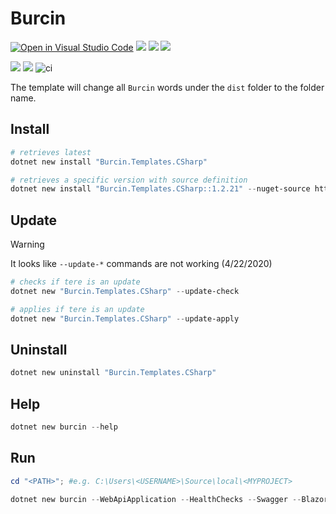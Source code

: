 # Burcin 

[![Open in Visual Studio Code](https://open.vscode.dev/badges/open-in-vscode.svg)](https://open.vscode.dev/cilerler/burcin)
[![](https://img.shields.io/badge/stackoverflow-burcin-orange.svg?style=for-the-badge&logo=stackoverflow)](https://stackoverflow.com/questions/tagged/burcin)
![](https://img.shields.io/github/release/cilerler/burcin.svg?style=for-the-badge&logo=github)
![](https://img.shields.io/github/downloads/cilerler/burcin/latest/total.svg?style=for-the-badge&logo=github&color=yellow)
 
[![](https://img.shields.io/nuget/v/Burcin.Templates.CSharp.svg?logo=nuget)](https://www.nuget.org/packages/Burcin.Templates.CSharp)
![](https://img.shields.io/nuget/dt/Burcin.Templates.CSharp.svg?logo=nuget&color=yellow)
![ci](https://github.com/cilerler/burcin/workflows/ci/badge.svg?branch=main)


The template will change all `Burcin` words under the `dist` folder to the folder name.

## Install

```powershell
# retrieves latest
dotnet new install "Burcin.Templates.CSharp"

# retrieves a specific version with source definition
dotnet new install "Burcin.Templates.CSharp::1.2.21" --nuget-source https://api.nuget.org/v3/index.json
```

## Update

> [!WARNING]
> It looks like `--update-*` commands are not working (4/22/2020)

```powershell
# checks if tere is an update
dotnet new "Burcin.Templates.CSharp" --update-check
```

```powershell
# applies if tere is an update
dotnet new "Burcin.Templates.CSharp" --update-apply
```

## Uninstall

```powershell
dotnet new uninstall "Burcin.Templates.CSharp"
```

## Help

```powershell
dotnet new burcin --help
```

## Run

```powershell
cd "<PATH>"; #e.g. C:\Users\<USERNAME>\Source\local\<MYPROJECT>

dotnet new burcin --WebApiApplication --HealthChecks --Swagger --BlazorApplication --ConsoleApplication --OData --WindowsService --BackgroundService --EntityFramework --DatabaseName "ChangeMe" --TestFramework --DocFx --DockerSupport --SerilogSupport --NugetSourceGitHub --NugetSourceAzureDevOps --VsCodeDirectory --GitHubTemplates --Cache "All" --Authors "ChangeMe" --RepositoryUrl "https://github.com/<changeme>/burcin" --SkipRestore;
```

